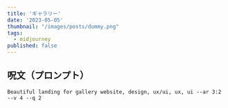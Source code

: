 ```yaml
---
title: 'ギャラリー'
date: '2023-05-05'
thumbnail: "/images/posts/dummy.png"
tags:
  - midjourney
published: false
---
```


## 呪文（プロンプト）
```
Beautiful landing for gallery website, design, ux/ui, ux, ui --ar 3:2 --v 4 --q 2
```